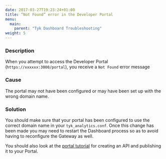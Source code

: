 ```yaml
---
date: 2017-03-27T19:23:24+01:00
title: “Not Found” error in the Developer Portal
menu:
  main:
    parent: "Tyk Dashboard Troubleshooting"
weight: 5 
---
```


### Description

When you attempt to access the Developer Portal (`https://xxxxxx:3000/portal`), you receive a `Not Found` error message

### Cause

The portal may not have been configured or may have been set up with the wrong domain name.

### Solution

You should make sure that your portal has been configured to use the correct domain name in your `tyk_analytics.conf`. Once this change has been made you may need to restart the Dashboard process so as to avoid having to reconfigure the Gateway as well.

You should also look at the [portal tutorial](/docs/getting-started/tutorials/create-portal-entry/) for creating an API and publishing it to your Portal.